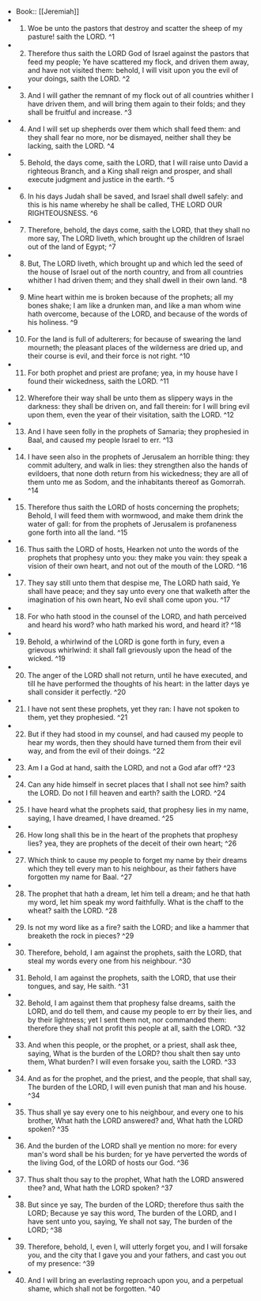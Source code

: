 - Book:: [[Jeremiah]]
- 1. Woe be unto the pastors that destroy and scatter the sheep of my pasture! saith the LORD. ^1
- 2. Therefore thus saith the LORD God of Israel against the pastors that feed my people; Ye have scattered my flock, and driven them away, and have not visited them: behold, I will visit upon you the evil of your doings, saith the LORD. ^2
- 3. And I will gather the remnant of my flock out of all countries whither I have driven them, and will bring them again to their folds; and they shall be fruitful and increase. ^3
- 4. And I will set up shepherds over them which shall feed them: and they shall fear no more, nor be dismayed, neither shall they be lacking, saith the LORD. ^4
- 5. Behold, the days come, saith the LORD, that I will raise unto David a righteous Branch, and a King shall reign and prosper, and shall execute judgment and justice in the earth. ^5
- 6. In his days Judah shall be saved, and Israel shall dwell safely: and this is his name whereby he shall be called, THE LORD OUR RIGHTEOUSNESS. ^6
- 7. Therefore, behold, the days come, saith the LORD, that they shall no more say, The LORD liveth, which brought up the children of Israel out of the land of Egypt; ^7
- 8. But, The LORD liveth, which brought up and which led the seed of the house of Israel out of the north country, and from all countries whither I had driven them; and they shall dwell in their own land. ^8
- 9. Mine heart within me is broken because of the prophets; all my bones shake; I am like a drunken man, and like a man whom wine hath overcome, because of the LORD, and because of the words of his holiness. ^9
- 10. For the land is full of adulterers; for because of swearing the land mourneth; the pleasant places of the wilderness are dried up, and their course is evil, and their force is not right. ^10
- 11. For both prophet and priest are profane; yea, in my house have I found their wickedness, saith the LORD. ^11
- 12. Wherefore their way shall be unto them as slippery ways in the darkness: they shall be driven on, and fall therein: for I will bring evil upon them, even the year of their visitation, saith the LORD. ^12
- 13. And I have seen folly in the prophets of Samaria; they prophesied in Baal, and caused my people Israel to err. ^13
- 14. I have seen also in the prophets of Jerusalem an horrible thing: they commit adultery, and walk in lies: they strengthen also the hands of evildoers, that none doth return from his wickedness; they are all of them unto me as Sodom, and the inhabitants thereof as Gomorrah. ^14
- 15. Therefore thus saith the LORD of hosts concerning the prophets; Behold, I will feed them with wormwood, and make them drink the water of gall: for from the prophets of Jerusalem is profaneness gone forth into all the land. ^15
- 16. Thus saith the LORD of hosts, Hearken not unto the words of the prophets that prophesy unto you: they make you vain: they speak a vision of their own heart, and not out of the mouth of the LORD. ^16
- 17. They say still unto them that despise me, The LORD hath said, Ye shall have peace; and they say unto every one that walketh after the imagination of his own heart, No evil shall come upon you. ^17
- 18. For who hath stood in the counsel of the LORD, and hath perceived and heard his word? who hath marked his word, and heard it? ^18
- 19. Behold, a whirlwind of the LORD is gone forth in fury, even a grievous whirlwind: it shall fall grievously upon the head of the wicked. ^19
- 20. The anger of the LORD shall not return, until he have executed, and till he have performed the thoughts of his heart: in the latter days ye shall consider it perfectly. ^20
- 21. I have not sent these prophets, yet they ran: I have not spoken to them, yet they prophesied. ^21
- 22. But if they had stood in my counsel, and had caused my people to hear my words, then they should have turned them from their evil way, and from the evil of their doings. ^22
- 23. Am I a God at hand, saith the LORD, and not a God afar off? ^23
- 24. Can any hide himself in secret places that I shall not see him? saith the LORD. Do not I fill heaven and earth? saith the LORD. ^24
- 25. I have heard what the prophets said, that prophesy lies in my name, saying, I have dreamed, I have dreamed. ^25
- 26. How long shall this be in the heart of the prophets that prophesy lies? yea, they are prophets of the deceit of their own heart; ^26
- 27. Which think to cause my people to forget my name by their dreams which they tell every man to his neighbour, as their fathers have forgotten my name for Baal. ^27
- 28. The prophet that hath a dream, let him tell a dream; and he that hath my word, let him speak my word faithfully. What is the chaff to the wheat? saith the LORD. ^28
- 29. Is not my word like as a fire? saith the LORD; and like a hammer that breaketh the rock in pieces? ^29
- 30. Therefore, behold, I am against the prophets, saith the LORD, that steal my words every one from his neighbour. ^30
- 31. Behold, I am against the prophets, saith the LORD, that use their tongues, and say, He saith. ^31
- 32. Behold, I am against them that prophesy false dreams, saith the LORD, and do tell them, and cause my people to err by their lies, and by their lightness; yet I sent them not, nor commanded them: therefore they shall not profit this people at all, saith the LORD. ^32
- 33. And when this people, or the prophet, or a priest, shall ask thee, saying, What is the burden of the LORD? thou shalt then say unto them, What burden? I will even forsake you, saith the LORD. ^33
- 34. And as for the prophet, and the priest, and the people, that shall say, The burden of the LORD, I will even punish that man and his house. ^34
- 35. Thus shall ye say every one to his neighbour, and every one to his brother, What hath the LORD answered? and, What hath the LORD spoken? ^35
- 36. And the burden of the LORD shall ye mention no more: for every man's word shall be his burden; for ye have perverted the words of the living God, of the LORD of hosts our God. ^36
- 37. Thus shalt thou say to the prophet, What hath the LORD answered thee? and, What hath the LORD spoken? ^37
- 38. But since ye say, The burden of the LORD; therefore thus saith the LORD; Because ye say this word, The burden of the LORD, and I have sent unto you, saying, Ye shall not say, The burden of the LORD; ^38
- 39. Therefore, behold, I, even I, will utterly forget you, and I will forsake you, and the city that I gave you and your fathers, and cast you out of my presence: ^39
- 40. And I will bring an everlasting reproach upon you, and a perpetual shame, which shall not be forgotten. ^40
